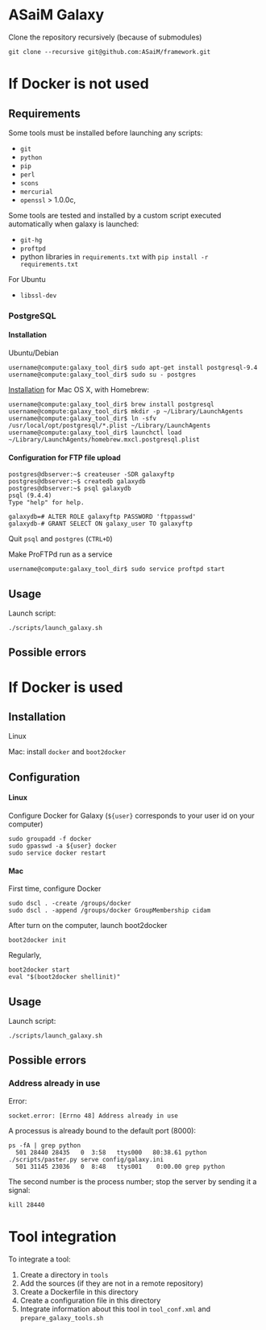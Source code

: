 ASaiM Galaxy
============

Clone the repository recursively (because of submodules)

```
git clone --recursive git@github.com:ASaiM/framework.git
```

# If Docker is not used

## Requirements

Some tools must be installed before launching any scripts:

- `git`
- `python`
- `pip`
- `perl`
- `scons`
- `mercurial`
- `openssl` > 1.0.0c, 

Some tools are tested and installed by a custom script executed automatically 
when galaxy is launched:

- `git-hg`
- `proftpd`
- python libraries in `requirements.txt` with `pip install -r requirements.txt`

For Ubuntu

- `libssl-dev`

### PostgreSQL

#### Installation

Ubuntu/Debian 

```
username@compute:galaxy_tool_dir$ sudo apt-get install postgresql-9.4
username@compute:galaxy_tool_dir$ sudo su - postgres
```

[Installation](http://www.postgresql.org/download/macosx/) for Mac OS X, with Homebrew:

```
username@compute:galaxy_tool_dir$ brew install postgresql
username@compute:galaxy_tool_dir$ mkdir -p ~/Library/LaunchAgents
username@compute:galaxy_tool_dir$ ln -sfv /usr/local/opt/postgresql/*.plist ~/Library/LaunchAgents
username@compute:galaxy_tool_dir$ launchctl load ~/Library/LaunchAgents/homebrew.mxcl.postgresql.plist
```

#### Configuration for FTP file upload

```
postgres@dbserver:~$ createuser -SDR galaxyftp
postgres@dbserver:~$ createdb galaxydb
postgres@dbserver:~$ psql galaxydb
psql (9.4.4)
Type "help" for help.

galaxydb=# ALTER ROLE galaxyftp PASSWORD 'ftppasswd'
galaxydb-# GRANT SELECT ON galaxy_user TO galaxyftp
```

Quit `psql` and `postgres` (`CTRL+D`)

Make ProFTPd run as a service 

```
username@compute:galaxy_tool_dir$ sudo service proftpd start
```

## Usage

Launch script:

```
./scripts/launch_galaxy.sh
```
## Possible errors

# If Docker is used

## Installation

Linux

Mac: install `docker` and `boot2docker`

## Configuration

#### Linux

Configure Docker for Galaxy (`${user}` corresponds to your user id on your 
computer)
```
sudo groupadd -f docker
sudo gpasswd -a ${user} docker
sudo service docker restart
```

#### Mac

First time, configure Docker
```
sudo dscl . -create /groups/docker
sudo dscl . -append /groups/docker GroupMembership cidam
```

After turn on the computer, launch boot2docker
```
boot2docker init
```

Regularly, 
```
boot2docker start
eval "$(boot2docker shellinit)"
```

## Usage

Launch script:
```
./scripts/launch_galaxy.sh
```

## Possible errors

### Address already in use

Error:
```
socket.error: [Errno 48] Address already in use
```

A processus is already bound to the default port (8000):
```
ps -fA | grep python
  501 28440 28435   0  3:58   ttys000   80:38.61 python ./scripts/paster.py serve config/galaxy.ini
  501 31145 23036   0  8:48   ttys001    0:00.00 grep python
```

The second number is the process number; stop the server by sending it a signal:
```
kill 28440
``` 

# Tool integration

To integrate a tool:

1. Create a directory in `tools`
2. Add the sources (if they are not in a remote repository)
3. Create a Dockerfile in this directory
4. Create a configuration file in this directory
5. Integrate information about this tool in `tool_conf.xml` and 
`prepare_galaxy_tools.sh`
